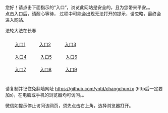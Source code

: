 您好！请点击下面指示的“入口”，浏览此网站是安全的，且为您带来平安。。 <br/>
点击入口后，请耐心等待， 过程中可能会出现无法打开的提示，请忽略，最终会进入网站. </br>

法轮大法在长春<br/>
<div style="padding:10px"><a style="margin:20px" target="_blank" href="https://du7c0bpvlpqqu.cloudfront.net/2Qpsp?pmbuwna" id="ccLink1" rel="nofollow">入口1</a> <a target="_blank" style="margin:20px" href="https://d1hxrkvs0t0fbs.cloudfront.net/2Qpsp?mwgdemdu" id="ccLink2" rel="nofollow">入口2</a> <a style="margin:20px" target="_blank" href="https://d2tudaxu70ubox.cloudfront.net/2Qpsp?skikpov" id="ccLink3" rel="nofollow">入口3</a></div>

<div style="padding:10px" ><a style="margin:20px" target="_blank" href="https://du7c0bpvlpqqu.cloudfront.net/2Qpsp?pmbuwna" id="ccLink4" rel="nofollow">入口4</a> <a style="margin:20px" href="https://d1hxrkvs0t0fbs.cloudfront.net/2Qpsp?mwgdemdu" target="_blank" id="ccLink5" rel="nofollow">入口5</a> <a style="margin:20px" href="https://d2tudaxu70ubox.cloudfront.net/2Qpsp?skikpov" target="_blank" id="ccLink6" rel="nofollow">入口6</a></div>

<div style="padding:10px"><a style="margin:20px" target="_blank" href="https://du7c0bpvlpqqu.cloudfront.net/2Qpsp?pmbuwna" id="ccLink7" rel="nofollow">入口7</a> <a style="margin:20px" href="https://d1hxrkvs0t0fbs.cloudfront.net/2Qpsp?mwgdemdu" target="_blank" id="ccLink8" rel="nofollow">入口8</a> <a style="margin:20px" target="_blank" href="https://d2tudaxu70ubox.cloudfront.net/2Qpsp?skikpov" id="ccLink9" rel="nofollow">入口9</a></div>

<br/>



请复制并记住免翻墙网址 https://github.com/yntd/changchunzx (http后一定要加s)，在电脑或手机的浏览器均可访问。。<br/>

微信如提示停止访问该网页，须先点击右上角，选择浏览器打开。
